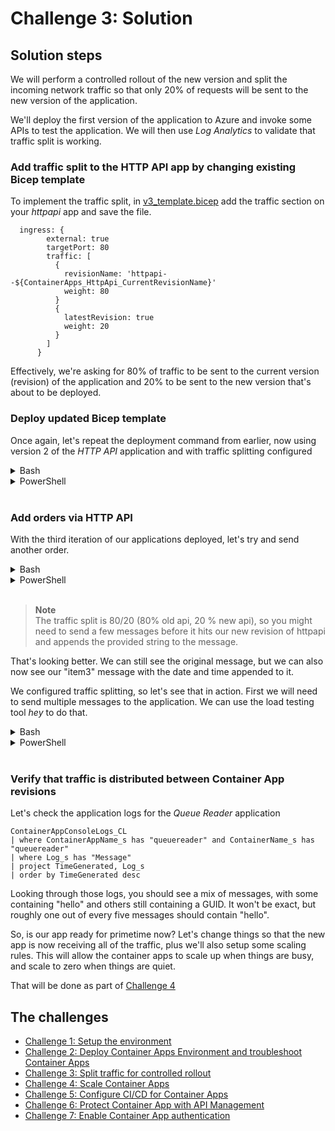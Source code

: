 # Challenge 3: Solution

## Solution steps
We will perform a controlled rollout of the new version and split the incoming network traffic so that only 20% of requests will be sent to the new version of the application.

We'll deploy the first version of the application to Azure and invoke some APIs to test the application. We will then use _Log Analytics_ to validate that traffic split is working.

### Add traffic split to the HTTP API app by changing existing Bicep template
To implement the traffic split, in [v3_template.bicep](v3_template.bicep) add the traffic section on your _httpapi_ app and save the file.

```bicep
  ingress: {
        external: true
        targetPort: 80
        traffic: [
          {
            revisionName: 'httpapi--${ContainerApps_HttpApi_CurrentRevisionName}'
            weight: 80
          }
          {
            latestRevision: true
            weight: 20
          }
        ]
      }
```

Effectively, we're asking for 80% of traffic to be sent to the current version (revision) of the application and 20% to be sent to the new version that's about to be deployed.

### Deploy updated Bicep template
Once again, let's repeat the deployment command from earlier, now using version 2 of the _HTTP API_ application and with traffic splitting configured


<details>
  <summary>Bash</summary>

```bash
# Deploy Bicep template.
az deployment group create \
  -g $resourceGroup \
  --template-file v3_template.bicep \
  --parameters @v3_parametersbicep.json \
  --parameters \
    ContainerApps_Environment_Name=$containerAppEnv \
    LogAnalytics_Workspace_Name=$logAnalytics \
    AppInsights_Name=$appInsights \
    Location=$location
```

  </summary>
</details>

<details>
  <summary>PowerShell</summary>

```PowerShell
New-AzResourceGroupDeployment -ResourceGroupName $resourceGroup -Name 'v3_deployment' -TemplateFile .\v3_template.bicep -TemplateParameterFile .\v3_parametersbicep.json -Location $location -ContainerApps_Environment_Name $containerAppEnv -LogAnalytics_Workspace_Name $logAnalytics -AppInsights_Name $appInsights
```

  </summary>
</details>
<br>

### Add orders via HTTP API

With the third iteration of our applications deployed, let's try and send another order.



<details>
  <summary>Bash</summary>

```bash
curl -X POST $dataURL?message=item3
```

And let's check the Store application again to see if the messages have been received
  
```bash
curl $storeURL | jq

```
```json
[
   {
    "id": "b222d3fd-9776-4631-9f1d-5038055e1541",
    "message": "fa7c4a50-a711-48d5-8d7c-b9a9e9b9056e"
  },
  {
    "id": "807fd951-7213-4fd7-8a6f-df3a8e064ed9",
    "message": "05/20/2022 22:31:26 +00:00 -- item3"
  },
]
```

  </summary>
</details>

<details>
  <summary>PowerShell</summary>

```PowerShell
Invoke-RestMethod  "$($dataURL)?message=item3" -Method Post
```

And let's check the Store application again to see if the messages have been received

```PowerShell
Invoke-RestMethod $storeUrl
```
```
id                                   message
--                                   -------
a62d0fa5-26dd-449a-8c16-2e897c6ac4c1 9b4d6594-0c06-476f-81dd-1c9a7120d60b
a2be1546-7290-49df-9f1b-9dd567b7ce3b f5a52f7a-67db-4ada-bdab-baa8189af700--item3
```
</summary>
</details>
<br>


> **Note**<br> 
> The traffic split is 80/20 (80% old api, 20 % new api), so you might need to send a few messages before it hits our new revision of httpapi and appends the provided string to the message.

That's looking better. We can still see the original message, but we can also now see our "item3" message with the date and time appended to it.

We configured traffic splitting, so let's see that in action. First we will need to send multiple messages to the application. We can use the load testing tool _hey_ to do that.

<details>
  <summary>Bash</summary>


```bash
hey -m POST -n 25 -c 1 $dataURL?message=hello

# Verify orders in StoreApp
curl $storeURL | jq
```


  </summary>
</details>

<details>
  <summary>PowerShell</summary>

```PowerShell
hey -m POST -n 25 -c 1 "$($dataURL)?message=hello"

# Verify orders in StoreApp
Invoke-RestMethod $storeURL
```

  </summary>
</details>
<br>

### Verify that traffic is distributed between Container App revisions 
Let's check the application logs for the _Queue Reader_ application

```kusto
ContainerAppConsoleLogs_CL
| where ContainerAppName_s has "queuereader" and ContainerName_s has "queuereader"
| where Log_s has "Message"
| project TimeGenerated, Log_s
| order by TimeGenerated desc
```

Looking through those logs, you should see a mix of messages, with some containing "hello" and others still containing a GUID. It won't be exact, but roughly one out of every five messages should contain "hello".

So, is our app ready for primetime now? Let's change things so that the new app is now receiving all of the traffic, plus we'll also setup some scaling rules. This will allow the container apps to scale up when things are busy, and scale to zero when things are quiet.

That will be done as part of [Challenge 4](challenge4.md)

## The challenges

- [Challenge 1: Setup the environment](challenge1.md)
- [Challenge 2: Deploy Container Apps Environment and troubleshoot Container Apps](challenge2.md)
- [Challenge 3: Split traffic for controlled rollout](challenge3.md)
- [Challenge 4: Scale Container Apps](challenge4.md)
- [Challenge 5: Configure CI/CD for Container Apps](challenge5.md)
- [Challenge 6: Protect Container App with API Management](challenge6.md)
- [Challenge 7: Enable Container App authentication](challenge7.md)
